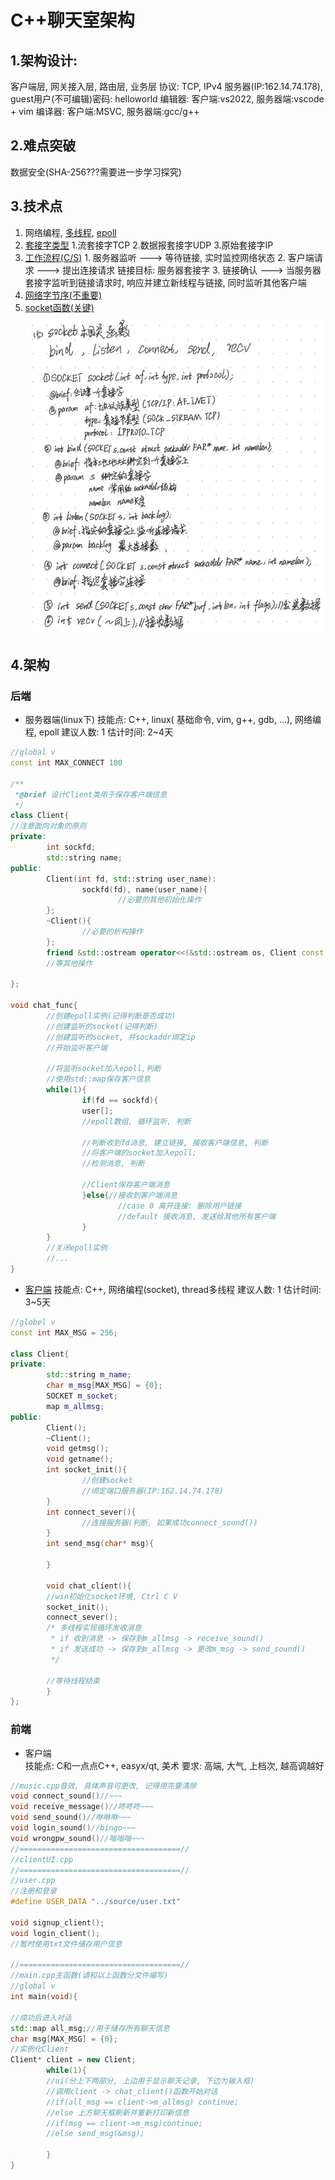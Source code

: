 # C++聊天室架构
## 1.架构设计:
客户端层, 网关接入层, 路由层, 业务层
协议: TCP, IPv4
服务器(IP:162.14.74.178), guest用户(不可编辑)密码: helloworld
编辑器: 客户端:vs2022, 服务器端:vscode + vim
编译器: 客户端:MSVC, 服务器端:gcc/g++

## 2.难点突破
数据安全(SHA-256???需要进一步学习探究)
## 3.技术点
1. 网络编程, 
   [多线程](https://www.bilibili.com/video/BV1VJ411M7WR?p=62),
   [epoll](https://blog.csdn.net/beilizhang/article/details/124213302?ops_request_misc=%257B%2522request%255Fid%2522%253A%2522167996705516800226570053%2522%252C%2522scm%2522%253A%252220140713.130102334..%2522%257D&request_id=167996705516800226570053&biz_id=0&utm_medium=distribute.pc_search_result.none-task-blog-2~all~top_positive~default-2-124213302-null-null.142^v76^pc_new_rank,201^v4^add_ask,239^v2^insert_chatgpt&utm_term=epoll&spm=1018.2226.3001.4187)
2. [套接字类型](https://blog.csdn.net/baidu_15547923/article/details/90173675?ops_request_misc=%257B%2522request%255Fid%2522%253A%2522167996677616782425185762%2522%252C%2522scm%2522%253A%252220140713.130102334..%2522%257D&request_id=167996677616782425185762&biz_id=0&utm_medium=distribute.pc_search_result.none-task-blog-2~all~sobaiduend~default-2-90173675-null-null.142^v76^pc_new_rank,201^v4^add_ask,239^v2^insert_chatgpt&utm_term=%E5%A5%97%E6%8E%A5%E5%AD%97%E7%B1%BB%E5%9E%8B&spm=1018.2226.3001.4187)
        1.流套接字TCP
        2.数据报套接字UDP
        3.原始套接字IP
3. [工作流程(C/S)](https://blog.csdn.net/zutsoft/article/details/12659031?ops_request_misc=%257B%2522request%255Fid%2522%253A%2522167996688316782425113744%2522%252C%2522scm%2522%253A%252220140713.130102334..%2522%257D&request_id=167996688316782425113744&biz_id=0&utm_medium=distribute.pc_search_result.none-task-blog-2~all~sobaiduend~default-1-12659031-null-null.142^v76^pc_new_rank,201^v4^add_ask,239^v2^insert_chatgpt&utm_term=C%2FS%E5%B7%A5%E4%BD%9C%E6%B5%81%E7%A8%8B&spm=1018.2226.3001.4187)
        1. 服务器监听 ---> 等待链接, 实时监控网络状态
            2. 客户端请求 ---> 提出连接请求
                          链接目标: 服务器套接字
            3. 链接确认 ---> 当服务器套接字监听到链接请求时, 
                        响应并建立新线程与链接, 同时监听其他客户端
4. [网络字节序(不重要)](https://blog.csdn.net/u013178472/article/details/108397297?ops_request_misc=%257B%2522request%255Fid%2522%253A%2522167996691716800184139750%2522%252C%2522scm%2522%253A%252220140713.130102334..%2522%257D&request_id=167996691716800184139750&biz_id=0&utm_medium=distribute.pc_search_result.none-task-blog-2~all~sobaiduend~default-2-108397297-null-null.142^v76^pc_new_rank,201^v4^add_ask,239^v2^insert_chatgpt&utm_term=%E7%BD%91%E7%BB%9C%E5%AD%97%E8%8A%82%E5%BA%8F&spm=1018.2226.3001.4187)
5. [socket函数(关键)](https://blog.csdn.net/weixin_43850974/article/details/118912910?ops_request_misc=%257B%2522request%255Fid%2522%253A%2522167996671616800182197044%2522%252C%2522scm%2522%253A%252220140713.130102334..%2522%257D&request_id=167996671616800182197044&biz_id=0&utm_medium=distribute.pc_search_result.none-task-blog-2~all~top_click~default-2-118912910-null-null.142^v76^pc_new_rank,201^v4^add_ask,239^v2^insert_chatgpt&utm_term=socket%E5%87%BD%E6%95%B0&spm=1018.2226.3001.4187)
![image](./socket_function.jpg)

## 4.架构
### 后端
* 服务器端(linux下)
技能点: C++, linux( 基础命令, vim, g++, gdb, ...), 网络编程, epoll
建议人数: 1
估计时间: 2~4天
```cpp {.line-numbers}
//global v
const int MAX_CONNECT 100

/**
 *@brief 设计Client类用于保存客户端信息
 */
class Client{
//注意面向对象的原则
private:
        int sockfd;
        std::string name;
public:
        Client(int fd, std::string user_name):
                sockfd(fd), name(user_name){
                        //必要的其他初始化操作
        };
        ~Client(){
                //必要的析构操作
        };
        friend &std::ostream operator<<(&std::ostream os, Client const clt);
        //等其他操作
        
};

void chat_func{
        //创建epoll实例(记得判断是否成功)
        //创建监听的socket(记得判断)
        //创建监听的socket, 并sockaddr绑定ip
        //开始监听客户端

        //将监听socket加入epoll,判断
        //使用std::map保存客户信息
        while(1){
                if(fd == sockfd){
                user[];
                //epoll数组, 循环监听, 判断

                //判断收到fd消息, 建立链接, 接收客户端信息, 判断
                //将客户端的socket加入epoll;
                //检测消息, 判断

                //Client保存客户端消息
                }else{//接收到客户端消息
                        //case 0 离开连接: 删除用户链接
                        //default 接收消息, 发送给其他所有客户端 
                }
        }
        //关闭epoll实例
        //...
}

```
* [客户端](https://www.bilibili.com/video/BV1Q24y1v7Wa?p=4)
技能点: C++, 网络编程(socket), thread多线程
建议人数: 1
估计时间: 3~5天
```cpp {.line-numbers}
//globel v
const int MAX_MSG = 256;

class Client{
private:
        std::string m_name;
        char m_msg[MAX_MSG] = {0};
        SOCKET m_socket;
        map m_allmsg;
public:
        Client();
        ~Client();
        void getmsg();
        void getname();
        int socket_init(){
                //创建socket
                //绑定端口服务器(IP:162.14.74.178)
        }
        int connect_sever(){
                //连接服务器(判断, 如果成功connect_sound())
        }
        int send_msg(char* msg){

        }

        void chat_client(){
        //win初始化socket环境, Ctrl C V
        socket_init();
        connect_sever();
        /* 多线程实现循环发收消息
         * if 收到消息 -> 保存到m_allmsg -> receive_sound()
         * if 发送成功 -> 保存到m_allmsg -> 更改m_msg -> send_sound()
         */

        //等待线程结束
        }
};
```
### 前端
* 客户端\
技能点: C和一点点C++, easyx/qt, 美术
要求: 高端, 大气, 上档次, 越高调越好
```cpp
//music.cpp音效, 具体声音可更改, 记得用完要清除
void connect_sound()//~~~
void receive_message()//咚咚咚~~~
void send_sound()//咻咻咻~~~
void login_sound()//bingo~~~
void wrongpw_sound()//嗡嗡嗡~~~
//====================================//
//clientUI.cpp
//====================================//
//user.cpp
//注册和登录
#define USER_DATA "../source/user.txt"

void signup_client();
void login_client();
//暂时使用txt文件储存用户信息

//====================================//
//main.cpp主函数(请和以上函数分文件编写)
//global v
int main(void){

//成功后进入对话
std::map all_msg;//用于储存所有聊天信息
char msg[MAX_MSG] = {0};
//实例化Client
Client* client = new Client;
        while(1){
        //ui(分上下两部分, 上边用于显示聊天记录, 下边为输入框)
        //调用client -> chat_client()函数开始对话
        //if(all_msg == client->m_allmsg) continue;
        //else 上方聊天框刷新并重新打印新信息
        //if(msg == client->m_msg)continue;
        //else send_msg(&msg);

        }
}
```